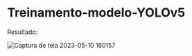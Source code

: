 # Treinamento-modelo-YOLOv5

Resultado:

![Captura de tela 2023-05-10 160157](https://github.com/ZeroGalack/Treinamento-modelo-YOLOv5/assets/100045024/6351ca15-9c17-4c54-98b7-de08692d0335)
